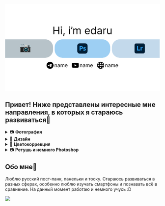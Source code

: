 ![](https://github.com/eddaru/ed_gif/blob/main/Flow%204%40512p-25fps.gif)

## Привет! Ниже представлены интересные мне направления, в которых я стараюсь развиваться👀
<div align='left' id="Фотография">
    <details>
        <summary align="left">📷 <strong>Фотография</strong></summary>
        <ul align="left">
            <img src="https://github.com/eddaru/ed_gif/blob/main/985c70c60d24e640da55fa004fbe8efb.jpg" width="200">
            <li>На данный момент пробую себя в разных направлениях, люблю советскую оптику🥸</li
        </ul>
    </details>
</div>

<div align='left' id="Дизайн">
    <details>
        <summary align="left">📱 <strong>Дизайн</strong></summary>
        <ul align="left">
            <img src="https://github.com/eddaru/eddaru/blob/main/Frame%2024.png" width="200">
            <li>Практикуюсь в создание макетов мобильных приложений, с ума схожу по material design 3😫 </li
        </ul>
    </details>
</div>

<div align='left' id="Цветокоррекция">
    <details>
        <summary align="left">🎨 <strong>Цветокоррекция</strong></summary>
        <ul align="left">
            <img src="https://github.com/eddaru/eddaru/blob/main/Figma_gDCwt2H1g0.png" width="200">
            <li>Любовь к советской оптики приводит к ползунку контраста при обработке кадра, чего уж поделать😁 </li
        </ul>
    </details>
</div>

<div align='left' id="Ретушь и немного Photoshop">
    <details>
        <summary align="left">📷 <strong>Ретушь и немного Photoshop</strong></summary>
        <ul align="left">
            <li>Осваиваю ретушь высокого уровня, состояющую из D&B и частотки, заодно познаю Photoshop🫡 </li
        </ul>
    </details>
</div>

## Обо мне🫵

Люблю русский пост-панк, панельки и тоску. Стараюсь развиваться в разных сферах, особенно люблю изучать смартфоны и познавать всё в сравнение. На данный момент работаю и немного учусь :D

<img src="https://avatars.dzeninfra.ru/get-zen_doc/4347415/pub_6298977faab7844ea463fbce_629898140adb4215bce07af8/scale_1200" width="400">
